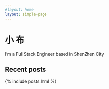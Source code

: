 ```yaml
---
#layout: home
layout: simple-page
---
```


<h1 class="font-extrabold text-4xl text-gray-900 mb-4">小 布</h1>

<p>I’m a Full Stack Engineer based in ShenZhen City</p>

<h2 class="font-bold text-2xl text-gray-900 mt-8">Recent posts</h2>

{% include posts.html %}